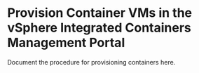 # Provision Container VMs in the vSphere Integrated Containers Management Portal #

Document the procedure for provisioning containers here.